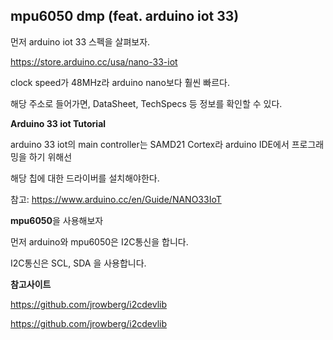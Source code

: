 ## mpu6050 dmp (feat. arduino iot 33)



먼저 arduino iot 33 스펙을 살펴보자.

<https://store.arduino.cc/usa/nano-33-iot>

clock speed가 48MHz라 arduino nano보다 훨씬 빠르다.

해당 주소로 들어가면, DataSheet, TechSpecs 등 정보를 확인할 수 있다. 



**Arduino 33 iot Tutorial**

arduino 33 iot의 main controller는 SAMD21 Cortex라 arduino IDE에서 프로그래밍을 하기 위해선

해당 칩에 대한 드라이버를 설치해야한다. 

참고: <https://www.arduino.cc/en/Guide/NANO33IoT>



**mpu6050**을 사용해보자



먼저 arduino와 mpu6050은 I2C통신을 합니다. 

I2C통신은 SCL, SDA 을 사용합니다. 



**참고사이트**

<https://github.com/jrowberg/i2cdevlib>

<https://github.com/jrowberg/i2cdevlib>

 